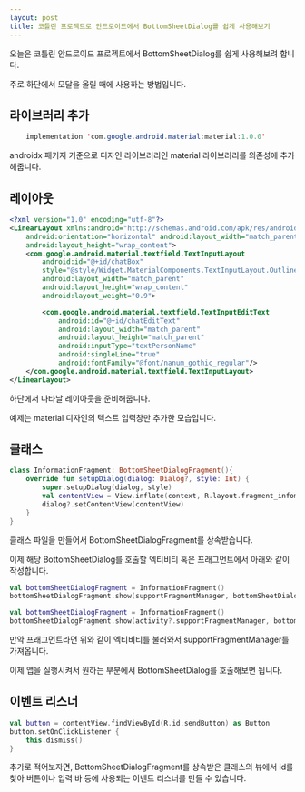 ```yaml
---
layout: post
title: 코틀린 프로젝트로 안드로이드에서 BottomSheetDialog를 쉽게 사용해보기
---
```


오늘은 코틀린 안드로이드 프로젝트에서 BottomSheetDialog를 쉽게 사용해보려 합니다.

주로 하단에서 모달을 올릴 때에 사용하는 방법입니다.

## 라이브러리 추가

```java
    implementation 'com.google.android.material:material:1.0.0'
```

androidx 패키지 기준으로 디자인 라이브러리인 material 라이브러리를 의존성에 추가해줍니다.

## 레이아웃

```xml
<?xml version="1.0" encoding="utf-8"?>
<LinearLayout xmlns:android="http://schemas.android.com/apk/res/android"
    android:orientation="horizontal" android:layout_width="match_parent"
    android:layout_height="wrap_content">
    <com.google.android.material.textfield.TextInputLayout
        android:id="@+id/chatBox"
        style="@style/Widget.MaterialComponents.TextInputLayout.OutlinedBox"
        android:layout_width="match_parent"
        android:layout_height="wrap_content"
        android:layout_weight="0.9">

        <com.google.android.material.textfield.TextInputEditText
            android:id="@+id/chatEditText"
            android:layout_width="match_parent"
            android:layout_height="match_parent"
            android:inputType="textPersonName"
            android:singleLine="true"
            android:fontFamily="@font/nanum_gothic_regular"/>
    </com.google.android.material.textfield.TextInputLayout>
</LinearLayout>
```

하단에서 나타날 레이아웃을 준비해줍니다.

예제는 material 디자인의 텍스트 입력창만 추가한 모습입니다.

## 클래스

```kotlin
class InformationFragment: BottomSheetDialogFragment(){
    override fun setupDialog(dialog: Dialog?, style: Int) {
        super.setupDialog(dialog, style)
        val contentView = View.inflate(context, R.layout.fragment_infomation, null)
        dialog?.setContentView(contentView)
    }
}
```

클래스 파일을 만들어서 BottomSheetDialogFragment를 상속받습니다.

이제 해당 BottomSheetDialog를 호출할 엑티비티 혹은 프래그먼트에서 아래와 같이 작성합니다.

```kotlin
val bottomSheetDialogFragment = InformationFragment()
bottomSheetDialogFragment.show(supportFragmentManager, bottomSheetDialogFragment.tag)
```

```kotlin
val bottomSheetDialogFragment = InformationFragment()
bottomSheetDialogFragment.show(activity?.supportFragmentManager, bottomSheetDialogFragment.tag)
```

만약 프래그먼트라면 위와 같이 엑티비티를 불러와서 supportFragmentManager를 가져옵니다.

이제 앱을 실행시켜서 원하는 부분에서 BottomSheetDialog를 호출해보면 됩니다.

## 이벤트 리스너

```kotlin
val button = contentView.findViewById(R.id.sendButton) as Button
button.setOnClickListener {
    this.dismiss()
}
```

추가로 적어보자면, BottomSheetDialogFragment를 상속받은 클래스의 뷰에서 id를 찾아 버튼이나 입력 바 등에 사용되는 이벤트 리스너를 만들 수 있습니다. 